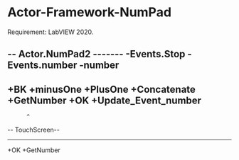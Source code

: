 # Actor-Framework-NumPad
Requirement: LabVIEW 2020.


-- Actor.NumPad2 -------
-Events.Stop
-Events.number
-number
------------------------
+BK
+minusOne
+PlusOne
+Concatenate
+GetNumber
+OK
+Update_Event_number
------------------------
          ^
-- TouchScreen--

----------------
+OK
+GetNumber


